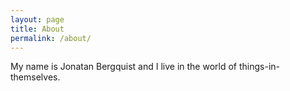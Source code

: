 ```yaml
---
layout: page
title: About
permalink: /about/
---
```


My name is Jonatan Bergquist and I live in the world of things-in-themselves.

